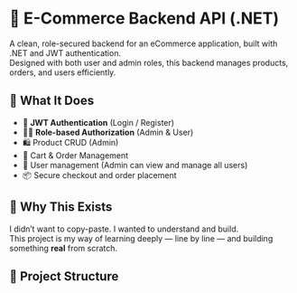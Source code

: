 # 🛒 E-Commerce Backend API (.NET)

A clean, role-secured backend for an eCommerce application, built with .NET and JWT authentication.  
Designed with both user and admin roles, this backend manages products, orders, and users efficiently.

## 🚀 What It Does

- 🔐 **JWT Authentication** (Login / Register)
- 🧑‍💼 **Role-based Authorization** (Admin & User)
- 🛍️ Product CRUD (Admin)
- 🛒 Cart & Order Management
- 👥 User management (Admin can view and manage all users)
- 📦 Secure checkout and order placement

## 🎯 Why This Exists

I didn’t want to copy-paste. I wanted to understand and build.  
This project is my way of learning deeply — line by line — and building something **real** from scratch.

## 📁 Project Structure

